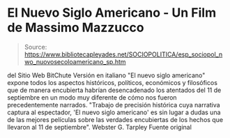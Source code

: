 # El Nuevo Siglo Americano - Un Film de Massimo Mazzucco

> Source: https://www.bibliotecapleyades.net/SOCIOPOLITICA/esp_sociopol_nwo_nuovosecoloamericano_sp.htm

del Sitio Web
BitChute
Versión en italiano
"El nuevo siglo americano"
expone todos los aspectos históricos, políticos, económicos y
filosóficos que de manera encubierta habrían desencadenado los
atentados del 11 de septiembre en un modo muy diferente de cómo
nos fueron precedentemente narrados.
"Trabajo de precisión histórica
cuya narrativa captura al espectador, 'El nuevo siglo
americano' es sin lugar a dudas una de las mejores películas
sobre las verdades encubiertas de los hechos que llevaron al
11 de septiembre".
Webster G. Tarpley
Fuente original
